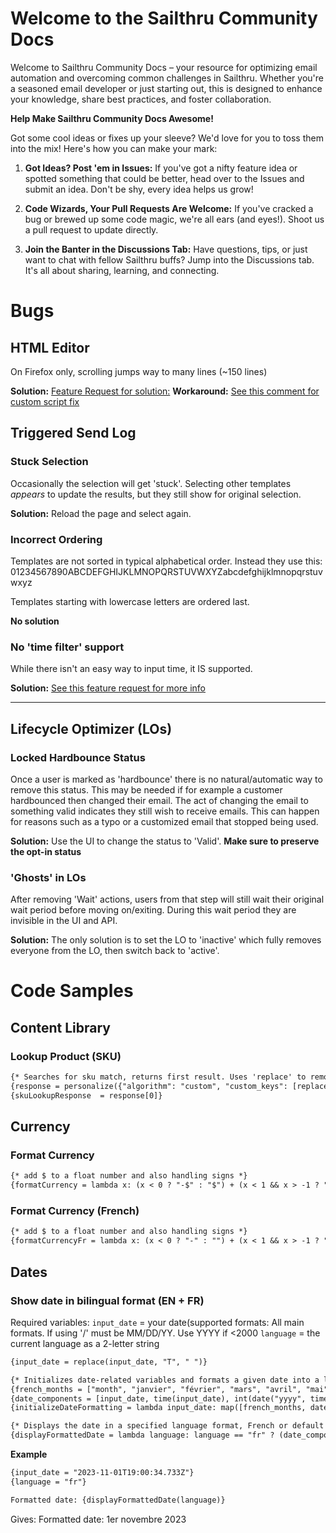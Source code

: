 
# Welcome to the Sailthru Community Docs

Welcome to Sailthru Community Docs – your resource for optimizing email automation and overcoming common challenges in Sailthru. Whether you're a seasoned email developer or just starting out, this is designed to enhance your knowledge, share best practices, and foster collaboration.

**Help Make Sailthru Community  Docs Awesome!**

Got some cool ideas or fixes up your sleeve? We'd love for you to toss them into the mix! Here's how you can make your mark:

1.  **Got Ideas? Post 'em in Issues:** If you've got a nifty feature idea or spotted something that could be better, head over to the Issues and submit an idea. Don't be shy, every idea helps us grow!
    
2.  **Code Wizards, Your Pull Requests Are Welcome:** If you've cracked a bug or brewed up some code magic, we're all ears (and eyes!). Shoot us a pull request to update directly. 
    
3.  **Join the Banter in the Discussions Tab:** Have questions, tips, or just want to chat with fellow Sailthru buffs? Jump into the Discussions tab. It's all about sharing, learning, and connecting.

# Bugs

## HTML Editor
On Firefox only, scrolling jumps way to many lines (~150 lines)

**Solution:** [Feature Request for solution:](https://sailthru.zendesk.com/hc/en-us/community/posts/19528756057748-Improve-HTML-Builder) 
**Workaround:** [See this comment for custom script fix](https://sailthru.zendesk.com/hc/en-us/community/posts/19528756057748/comments/19529068525588) 

## Triggered Send Log
### Stuck Selection
Occasionally the selection will get 'stuck'. Selecting other templates *appears* to update the results, but they still show for original selection.

**Solution:** Reload the page and select again.

### Incorrect Ordering
Templates are not sorted in typical alphabetical order. Instead they use this: 01234567890ABCDEFGHIJKLMNOPQRSTUVWXYZabcdefghijklmnopqrstuvwxyz

Templates starting with lowercase letters are ordered last.

**No solution**

### No 'time filter' support
While there isn't an easy way to input time, it IS supported. 

**Solution:** [See this feature request for more info](https://sailthru.zendesk.com/hc/en-us/community/posts/19300998622612-Improved-Triggered-Send-Log) 

---
## Lifecycle Optimizer (LOs)
### Locked Hardbounce Status
Once a user is marked as 'hardbounce' there is no natural/automatic way to remove this status. This may be needed if for example a customer hardbounced then changed their email. The act of changing the email to something valid indicates they still wish to receive emails. This can happen for reasons such as a typo or a customized email that stopped being used.

**Solution:** Use the UI to change the status to 'Valid'. **Make sure to preserve the opt-in status**

### 'Ghosts' in LOs
After removing 'Wait' actions, users from that step will still wait their original wait period before moving on/exiting.
During this wait period they are invisible in the UI and API. 

**Solution:** The only solution is to set the LO to 'inactive' which fully removes everyone from the LO, then switch back to 'active'. 

# Code Samples

## Content Library
### Lookup Product (SKU)
``` handlebars
{* Searches for sku match, returns first result. Uses 'replace' to remove any spaces *}
{response = personalize({"algorithm": "custom", "custom_keys": [replace(sku, " ", "")], "custom_key_type": "sku","include_vars":true})}
{skuLookupResponse  = response[0]}
```

## Currency
### Format Currency
``` handlebars
{* add $ to a float number and also handling signs *}
{formatCurrency = lambda x: (x < 0 ? "-$" : "$") + (x < 1 && x > -1 ? "0" : "") + number(abs(x),2)}
```

### Format Currency (French)
``` handlebars
{* add $ to a float number and also handling signs *}
{formatCurrencyFr = lambda x: (x < 0 ? "-" : "") + (x < 1 && x > -1 ? "0" : "") + replace(replace(number(abs(x),2), ","," "),".",",") + " $"}
```

## Dates
### Show date in bilingual format (EN + FR) 
Required variables:
`input_date` = your date(supported formats: All main formats. If using '/' must be MM/DD/YY. Use YYYY if <2000
`language` = the current language as a 2-letter string

``` handlebars
{input_date = replace(input_date, "T", " ")}

{* Initializes date-related variables and formats a given date into a list with various date elements *}
{french_months = ["month", "janvier", "février", "mars", "avril", "mai", "juin", "juillet", "août", "septembre", "octobre", "novembre", "décembre"]}
{date_components = [input_date, time(input_date), int(date("yyyy", time(input_date))), int(date("M", time(input_date))), int(date("d", time(input_date))), (int(date("d", time(input_date))) == 1 ? int(date("d", time(input_date))) + "er" : int(date("d", time(input_date))))]}
{initializeDateFormatting = lambda input_date: map([french_months, date_components], lambda x: x)}

{* Displays the date in a specified language format, French or default (English) *}
{displayFormattedDate = lambda language: language == "fr" ? (date_components[5] + "&nbsp;" + french_months[date_components[3]] + "&nbsp;" + date_components[2]) : (date("MMMM", date_components[1]) + "&nbsp;" + date("d, yyyy", date_components[1]) )}
```

**Example** 
``` handlebars
{input_date = "2023-11-01T19:00:34.733Z"}
{language = "fr"}

Formatted date: {displayFormattedDate(language)}
```
Gives:
Formatted date: 1er novembre 2023
